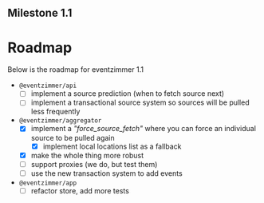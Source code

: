 Milestone 1.1
-------------

# Roadmap
Below is the roadmap for eventzimmer 1.1

- `@eventzimmer/api`
    - [ ] implement a source prediction (when to fetch source next)
    - [ ] implement a transactional source system so sources will be pulled less frequently
- `@eventzimmer/aggregator`
    - [x] implement a _"force_source_fetch"_ where you can force an individual source to be pulled again
      - [x] implement local locations list as a fallback
    - [x] make the whole thing more robust
    - [ ] support proxies (we do, but test them)
    - [ ] use the new transaction system to add events
- `@eventzimmer/app`
    - [ ] refactor store, add more tests
